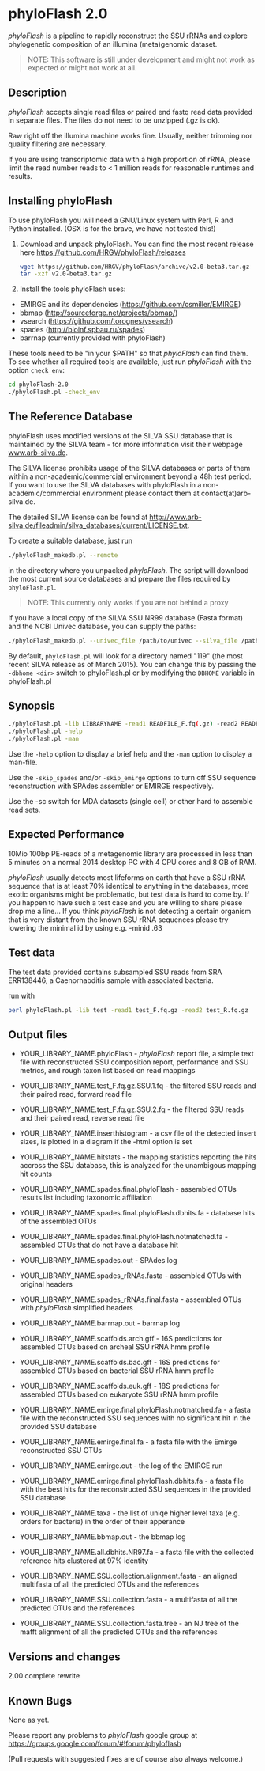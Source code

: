 phyloFlash 2.0
==============

*phyloFlash* is a pipeline to rapidly reconstruct the SSU rRNAs and
explore phylogenetic composition of an illumina (meta)genomic dataset.

> NOTE: This software is still under development and might not work as
> expected or might not work at all.

Description
-----------

*phyloFlash* accepts single read files or paired end fastq read data
provided in separate files. The files do not need to be unzipped (.gz
is ok).

Raw right off the illumina machine works fine. Usually, neither
trimming nor quality filtering are necessary.

If you are using transcriptomic data with a high proportion of rRNA,
please limit the read number reads to < 1 million reads for reasonable
runtimes and results.


Installing phyloFlash
---------------------

To use phyloFlash you will need a GNU/Linux system with Perl, R and
Python installed. (OSX is for the brave, we have not tested this!)

1. Download and unpack phyloFlash. You can find the most recent release
   here https://github.com/HRGV/phyloFlash/releases

   ```bash
   wget https://github.com/HRGV/phyloFlash/archive/v2.0-beta3.tar.gz  
   tar -xzf v2.0-beta3.tar.gz
   ```

2. Install the tools phyloFlash uses:

 - EMIRGE and its dependencies (https://github.com/csmiller/EMIRGE)
 - bbmap (http://sourceforge.net/projects/bbmap/)
 - vsearch (https://github.com/torognes/vsearch)
 - spades (http://bioinf.spbau.ru/spades)
 - barrnap (currently provided with phyloFlash)

 These tools need to be "in your $PATH" so that *phyloFlash* can find
 them. To see whether all required tools are available, just run
 *phyloFlash* with the option ```check_env```:

 ```bash
 cd phyloFlash-2.0
 ./phyloFlash.pl -check_env
 ```

The Reference Database
----------------------

phyloFlash uses modified versions of the SILVA SSU database that is maintained
by the SILVA team - for more information visit their webpage www.arb-silva.de.

The SILVA license prohibits usage of the SILVA databases or parts of them within
a non-academic/commercial environment beyond a 48h test period. If you want to use
the SILVA databases with phyloFlash in a non-academic/commercial environment please
contact them at contact(at)arb-silva.de.

The detailed SILVA license can be found at 
http://www.arb-silva.de/fileadmin/silva_databases/current/LICENSE.txt.

To create a suitable database, just run

```bash
./phyloFlash_makedb.pl --remote
```

in the directory where you unpacked *phyloFlash*. The script will download
the most current source databases and prepare the files required by ```phyloFlash.pl```.

> NOTE: This currently only works if you are not behind a proxy

If you have a local copy of the SILVA SSU NR99 database (Fasta format) 
and the NCBI Univec database, you can supply the paths:

```bash
./phyloFlash_makedb.pl --univec_file /path/to/univec --silva_file /path/to/silva_db
```

By default, ```phyloFlash.pl``` will look for a directory named "119" 
(the most recent SILVA release as of March 2015). You can change this
by passing the ```-dbhome <dir>``` switch to phyloFlash.pl or 
by modifying the ```DBHOME``` variable in phyloFlash.pl 

Synopsis
--------
```bash
./phyloFlash.pl -lib LIBRARYNAME -read1 READFILE_F.fq(.gz) -read2 READFILE_R.fq(.gz) [options]
./phyloFlash.pl -help
./phyloFlash.pl -man
```

Use the ```-help``` option to display a brief help and the ```-man``` 
option to display a man-file. 

Use the ```-skip_spades``` and/or ```-skip_emirge``` options to turn off
SSU sequence reconstruction with SPAdes assembler or EMIRGE respectively.

Use the -sc switch for MDA datasets (single cell) or other hard to assemble read sets.

Expected Performance
--------------------

10Mio 100bp PE-reads of a metagenomic library are processed in less
than 5 minutes on a normal 2014 desktop PC with 4 CPU cores and 8 GB
of RAM.

*phyloFlash* usually detects most lifeforms on earth that have a SSU
rRNA sequence that is at least 70% identical to anything in the
databases, more exotic organisms might be problematic, but test data
is hard to come by. If you happen to have such a test case and you are
willing to share please drop me a line... If you think *phyloFlash* is
not detecting a certain organism that is very distant from the known
SSU rRNA sequences please try lowering the minimal id by using
e.g. -minid .63

Test data
---------

The test data provided contains subsampled SSU reads from SRA
ERR138446, a Caenorhabditis sample with associated bacteria.

run with

```bash
perl phyloFlash.pl -lib test -read1 test_F.fq.gz -read2 test_R.fq.gz 
```

Output files
------------

 - YOUR\_LIBRARY\_NAME.phyloFlash - *phyloFlash* report file, a simple text file with reconstructed SSU composition  report, performance and SSU metrics, and rough taxon list based on read mappings  

 - YOUR\_LIBRARY\_NAME.test\_F.fq.gz.SSU.1.fq - the filtered SSU reads and their paired read, forward read file  

 - YOUR\_LIBRARY\_NAME.test\_F.fq.gz.SSU.2.fq - the filtered SSU reads and their paired read, reverse read file  

 - YOUR\_LIBRARY\_NAME.inserthistogram - a csv file of the detected insert sizes, is plotted in a diagram if  the -html option is set  

 - YOUR\_LIBRARY\_NAME.hitstats - the mapping statistics reporting the hits accross the SSU database, this is  analyzed for the unambigous mapping hit counts  

 - YOUR\_LIBRARY\_NAME.spades.final.phyloFlash - assembled OTUs results list including taxonomic affiliation  

 - YOUR\_LIBRARY\_NAME.spades.final.phyloFlash.dbhits.fa - database hits of the assembled OTUs  

 - YOUR\_LIBRARY\_NAME.spades.final.phyloFlash.notmatched.fa - assembled OTUs that do not have a database hit  

 - YOUR\_LIBRARY\_NAME.spades.out - SPAdes log  

 - YOUR\_LIBRARY\_NAME.spades\_rRNAs.fasta - assembled OTUs with original headers  

 - YOUR\_LIBRARY\_NAME.spades\_rRNAs.final.fasta  - assembled OTUs with *phyloFlash* simplified headers  

 - YOUR\_LIBRARY\_NAME.barrnap.out - barrnap log  

 - YOUR\_LIBRARY\_NAME.scaffolds.arch.gff - 16S predictions for assembled OTUs based on archeal SSU rRNA hmm profile  

 - YOUR\_LIBRARY\_NAME.scaffolds.bac.gff - 16S predictions for assembled OTUs based on bacterial SSU rRNA hmm profile  

 - YOUR\_LIBRARY\_NAME.scaffolds.euk.gff - 18S predictions for assembled OTUs based on eukaryote SSU rRNA hmm profile 

 - YOUR\_LIBRARY\_NAME.emirge.final.phyloFlash.notmatched.fa - a fasta file with the reconstructed SSU sequences  with no significant hit in the provided SSU database 

 - YOUR\_LIBRARY\_NAME.emirge.final.fa - a fasta file with the Emirge reconstructed SSU OTUs 

 - YOUR\_LIBRARY\_NAME.emirge.out - the log of the EMIRGE run 

 - YOUR\_LIBRARY\_NAME.emirge.final.phyloFlash.dbhits.fa - a fasta file with the best hits for the reconstructed  SSU sequences in the provided SSU database 

 - YOUR\_LIBRARY\_NAME.taxa - the list of uniqe higher level taxa (e.g. orders for bacteria) in the order of  their apperance 

 - YOUR\_LIBRARY\_NAME.bbmap.out - the bbmap log 

 - YOUR\_LIBRARY\_NAME.all.dbhits.NR97.fa - a fasta file with the collected reference hits clustered at  97% identity 

 - YOUR\_LIBRARY\_NAME.SSU.collection.alignment.fasta - an aligned multifasta of all the predicted OTUs  and the references 

 - YOUR\_LIBRARY\_NAME.SSU.collection.fasta - a multifasta of all the predicted OTUs and the references 

 - YOUR\_LIBRARY\_NAME.SSU.collection.fasta.tree - an NJ tree of the mafft alignment of all the predicted  OTUs and the references 

Versions and changes
--------------------

2.00 complete rewrite 

Known Bugs
----------

None as yet. 

Please report any problems to *phyloFlash* google
group at https://groups.google.com/forum/#!forum/phyloflash

(Pull requests with suggested fixes are of course also always welcome.)
